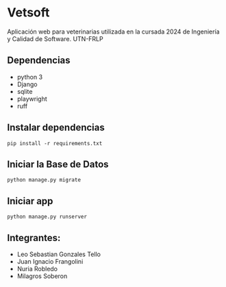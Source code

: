 # Vetsoft

Aplicación web para veterinarias utilizada en la cursada 2024 de Ingeniería y Calidad de Software. UTN-FRLP

## Dependencias

- python 3
- Django
- sqlite
- playwright
- ruff

## Instalar dependencias

`pip install -r requirements.txt`

## Iniciar la Base de Datos

`python manage.py migrate`

## Iniciar app

`python manage.py runserver`

## Integrantes:

* Leo Sebastian Gonzales Tello
* Juan Ignacio Frangolini
* Nuria Robledo
* Milagros Soberon